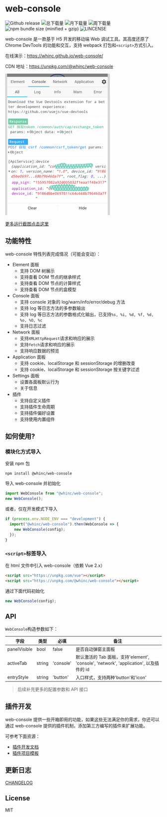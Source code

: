 # web-console

![Github release](https://img.shields.io/npm/v/@whinc/web-console.svg)
![总下载量](https://img.shields.io/npm/dt/@whinc/web-console.svg)
![月下载量](https://img.shields.io/npm/dm/@whinc/web-console.svg)
![周下载量](https://img.shields.io/npm/dw/@whinc/web-console.svg)
![npm bundle size (minified + gzip)](https://img.shields.io/bundlephobia/minzip/@whinc/web-console.svg)
![LINCENSE](https://img.shields.io/github/license/mashape/apistatus.svg)

web-console 是一款基于 H5 开发的移动端 Web 调试工具。其高度还原了 Chrome DevTools 的功能和交互，支持 webpack 打包和`<script>`方式引入。

在线演示：<https://whinc.github.io/web-console/>

CDN 地址：<https://unpkg.com/@whinc/web-console>

![snapshot](./docs/snapshot.png)

[更多运行截图点击这里](https://github.com/whinc/web-console/blob/master/docs/snapshot.md)

## 功能特性

web-console 特性列表完成情况（可能会变动）：

- Element 面板
  - 支持 DOM 树展示
  - 支持查看 DOM 节点的继承样式
  - 支持查看 DOM 节点的计算样式
  - 支持查看 DOM 节点的盒模型
- Console 面板
  - 支持 console 对象的 log/warn/info/error/debug 方法
  - 支持 log 等日志方法的多参数输出
  - 支持 log 等日志方法的参数格式化输出，已支持`%s, %i, %d, %f, %d, %o, %O, %c`
  - 支持日志过滤
- Network 面板
  - 支持`XMLHttpRequest`请求和响应的展示
  - 支持`fetch`请求和响应的展示
  - 支持响应数据的预览
- Application 面板
  - 支持 cookie、localStorage 和 sessionStorage 的增删改查
  - 支持 cookie、localStorage 和 sessionStorage 按关键字过滤
- Settings 面板
  - 设置各面板默认行为
  - 关于信息
- 插件
  - 支持自定义插件
  - 支持插件生命周期
  - 支持插件偏好设置
  - 支持使用内置组件

## 如何使用?

### 模块化方式导入

安装 npm 包

```
npm install @whinc/web-console
```

导入 web-console 并初始化

```js
import WebConsole from "@whinc/web-console";
new WebConsole();
```

或者，仅在开发模式下导入

```js
if (process.env.NODE_ENV === "development") {
  import("@whinc/web-console").then(WebConsole => {
    new WebConsole(config);
  });
}
```

### `<script>`标签导入

在 html 文件中引入 web-console（依赖 Vue 2.x）

```html
<script src="https://unpkg.com/vue"></script>
<script src="https://unpkg.com/@whinc/web-console"></script>
```

通过下面代码初始化

```js
new WebConsole(config);
```

## API

`WebConsole`构造参数如下：

| 字段 | 类型 | 必填 | 备注 |
| --------- | ------------ | ----- | ------------------------------------ |
| panelVisible | bool | false | 是否自动弹窗主面板 |
| activeTab | string | 'console' | 默认激活的 Tab 面板，支持'element', 'console', 'network', 'application', 以及插件的 id |
| entryStyle | string | 'button' | 入口样式，支持两种'button'和'icon' |

> 后续补充更多的配置参数和 API 接口

## 插件开发

web-console 提供一些开箱即用的功能，如果这些无法满足你的需求，你还可以通过 web-console 提供的插件机制，添加第三方编写的插件来扩展功能。

可参考下面资源：

- [插件开发文档](./docs/plugin.md)
- [插件项目模板](https://github.com/whinc/web-console-plugin)

## 更新日志

[CHANGELOG](CHANGELOG.md)

## License

MIT
